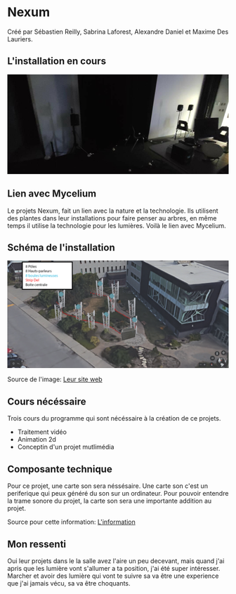 # Nexum
Créé par Sébastien Reilly, Sabrina Laforest, Alexandre Daniel et Maxime Des Lauriers.

## L'installation en cours
![Photo de l'instalation en cours](medias/oeuvre_nexum.jpg)

## Lien avec Mycelium
Le projets Nexum, fait un lien avec la nature et la technologie. Ils utilisent des plantes dans leur installations pour faire penser au arbres, en même temps il utilise la technologie pour les lumières. Voilà le lien avec Mycelium.
## Schéma de l'installation
![Photo de l'instalation en cours](medias/shema_installation.png)

Source de l'image: [Leur site web](https://tim-montmorency.com/2023/projets/Nexum/docs/web/preproduction.html)

## Cours nécéssaire
Trois cours du programme qui sont nécéssaire à la création de ce projets.
* Traitement vidéo
* Animation 2d
* Conceptin d'un projet mutlimédia
## Composante technique
Pour ce projet, une carte son sera néssésaire. Une carte son c'est un periferique qui peux généré du son sur un ordinateur. Pour pouvoir entendre la trame sonore du projet, la carte son sera une importante addition au projet.

Source pour cette information: [L'information](https://www.futura-sciences.com/tech/definitions/informatique-carte-son-18393/)

## Mon ressenti 
Oui leur projets dans le la salle avez l'aire un peu decevant, mais quand j'ai apris que les lumière vont s'allumer a ta position, j'ai été super intéresser. Marcher et avoir des lumière qui vont te suivre sa va être une experience que j'ai jamais vécu, sa va être choquants.



